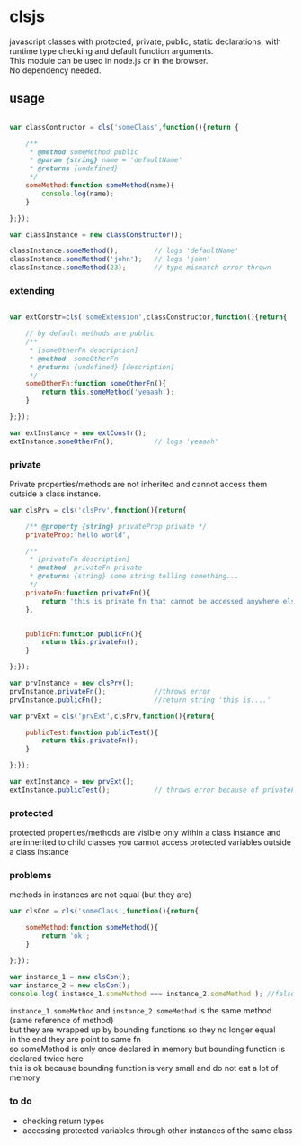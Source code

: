 # clsjs
javascript classes with protected, private, public, static declarations, with runtime type checking and default function arguments.  
This module can be used in node.js or in the browser.  
No dependency needed.  

## usage

```js

var classContructor = cls('someClass',function(){return {

    /**
     * @method someMethod public
     * @param {string} name = 'defaultName'
     * @returns {undefined}
     */
    someMethod:function someMethod(name){
        console.log(name);
    }

};});

var classInstance = new classConstructor();

classInstance.someMethod();         // logs 'defaultName'
classInstance.someMethod('john');   // logs 'john'
classInstance.someMethod(23);       // type mismatch error thrown

```

### extending

```js

var extConstr=cls('someExtension',classConstructor,function(){return{

    // by default methods are public
    /**
     * [someOtherFn description]
     * @method  someOtherFn
     * @returns {undefined} [description]
     */
    someOtherFn:function someOtherFn(){
        return this.someMethod('yeaaah');
    }

};});

var extInstance = new extConstr();
extInstance.someOtherFn();          // logs 'yeaaah'

```

### private

Private properties/methods are not inherited and cannot access them outside a class instance.

```js
var clsPrv = cls('clsPrv',function(){return{

    /** @property {string} privateProp private */
    privateProp:'hello world',

    /**
     * [privateFn description]
     * @method  privateFn private
     * @returns {string} some string telling something...
     */
    privateFn:function privateFn(){
        return 'this is private fn that cannot be accessed anywhere else outside this instance';
    },


    publicFn:function publicFn(){
        return this.privateFn();
    }

};});

var prvInstance = new clsPrv();
prvInstance.privateFn();            //throws error
prvInstance.publicFn();             //return string 'this is....'

var prvExt = cls('prvExt',clsPrv,function(){return{

    publicTest:function publicTest(){
        return this.privateFn();
    }

};});

var extInstance = new prvExt();
extInstance.publicTest();           // throws error because of privateFn does not exist in this instance
```

### protected

protected properties/methods are visible only within a class instance and are inherited to child classes
you cannot access protected variables outside a class instance


### problems
methods in instances are not equal (but they are)
```js
var clsCon = cls('someClass',function(){return{

    someMethod:function someMethod(){
        return 'ok';
    }

};});

var instance_1 = new clsCon();
var instance_2 = new clsCon();
console.log( instance_1.someMethod === instance_2.someMethod ); //false
```
`instance_1.someMethod` and `instance_2.someMethod` is the same method (same reference of method)  
but they are wrapped up by bounding functions so they no longer equal  
in the end they are point to same fn  
so someMethod is only once declared in memory but bounding function is declared twice here  
this is ok because bounding function is very small and do not eat a lot of memory  


### to do
* checking return types
* accessing protected variables through other instances of the same class
